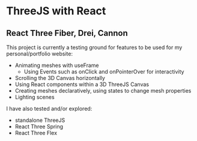 # ThreeJS with React
## React Three Fiber, Drei, Cannon

This project is currently a testing ground for features to be used for my personal/portfolio website:

- Animating meshes with useFrame
  - Using Events such as onClick and onPointerOver for interactivity
- Scrolling the 3D Canvas horizontally
- Using React components within a 3D ThreeJS Canvas
- Creating meshes declaratively, using states to change mesh properties
- Lighting scenes


I have also tested and/or explored:
- standalone ThreeJS
- React Three Spring
- React Three Flex
